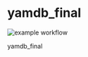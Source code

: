 # yamdb_final

![example workflow](https://github.com/github/docs/actions/workflows/main.yml/badge.svg)

yamdb_final
